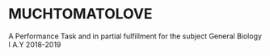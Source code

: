 # MUCHTOMATOLOVE
A Performance Task and in partial fulfillment for the subject General Biology I A.Y 2018-2019
